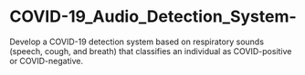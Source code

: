 # COVID-19_Audio_Detection_System-
Develop a COVID-19 detection system based on respiratory sounds (speech, cough, and breath) that classifies an individual as COVID-positive or COVID-negative.
